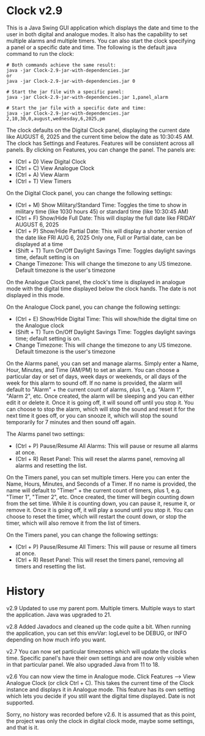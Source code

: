 # Clock v2.9

This is a Java Swing GUI application which displays the date and time to the user in
both digital and analogue modes. It also has the capability to set multiple alarms and
multiple timers. You can also start the clock specifying a panel or a specific date
and time. The following is the default java command to run the clock:

```
# Both commands achieve the same result:
java -jar Clock-2.9-jar-with-dependencies.jar
or
java -jar Clock-2.9-jar-with-dependencies.jar 0

# Start the jar file with a specific panel:
java -jar Clock-2.9-jar-with-dependencies.jar 1,panel_alarm

# Start the jar file with a specific date and time:
java -jar Clock-2.9-jar-with-dependencies.jar 2,10,30,0,august,wednesday,6,2025,pm
```

The clock defaults on the Digital Clock panel, displaying the current date like
AUGUST 6, 2025 and the current time below the date as 10:30:45 AM.
The clock has Settings and Features. Features will be consistent across all panels.
By clicking on Features, you can change the panel. The panels are:
* (Ctrl + D) View Digital Clock
* (Ctrl + C) View Analogue Clock
* (Ctrl + A) View Alarm
* (Ctrl + T) View Timers

On the Digital Clock panel, you can change the following settings:
* (Ctrl + M) Show Military/Standard Time: Toggles the time to show in military time (like 1030 hours 45)
             or standard time (like 10:30:45 AM)
* (Ctrl + F) Show/Hide Full Date: This will display the full date like FRIDAY AUGUST 6, 2025
* (Ctrl + P) Show/Hide Partial Date: This will display a shorter version of the date like FRI AUG 6, 2025
             Only one, Full or Partial date, can be displayed at a time
* (Shift + T) Turn On/Off Daylight Savings Time: Toggles daylight savings time, default setting is on
* Change Timezone: This will change the timezone to any US timezone. Default timezone is the user's timezone

On the Analogue Clock panel, the clock's time is displayed in analogue mode with the digital time
displayed below the clock hands. The date is not displayed in this mode.

On the Analogue Clock panel, you can change the following settings:
* (Ctrl + E) Show/Hide Digital Time: This will show/hide the digital time on the Analogue clock
* (Shift + T) Turn On/Off Daylight Savings Time: Toggles daylight savings time; default setting is on.
* Change Timezone: This will change the timezone to any US timezone. Default timezone is the user's timezone

On the Alarms panel, you can set and manage alarms. Simply enter a Name, Hour, Minutes, and Time 
(AM/PM) to set an alarm. You can choose a particular day or set of days, week days or weekends, 
or all days of the week for this alarm to sound off. If no name is provided, the alarm will default
to "Alarm" + the current count of alarms, plus 1, e.g. "Alarm 1", "Alarm 2", etc.
Once created, the alarm will be sleeping and you can either edit it or delete it. Once it is going off, 
it will sound off until you stop it. You can choose to stop the alarm, which will stop the sound and 
reset it for the next time it goes off, or you can snooze it, which will stop the sound temporarily for 
7 minutes and then sound off again.

The Alarms panel two settings:
* (Ctrl + P) Pause/Resume All Alarms: This will pause or resume all alarms at once.
* (Ctrl + R) Reset Panel: This will reset the alarms panel, removing all alarms and resetting the list.

On the Timers panel, you can set multiple timers. Here you can enter the Name, Hours, Minutes, 
and Seconds of a Timer. If no name is provided, the name will default to "Timer" + the current count 
of timers, plus 1, e.g. "Timer 1", "Timer 2", etc.
Once created, the timer will begin counting down from the set time. While it is counting down, you can 
pause it, resume it, or remove it. Once it is going off, it will play a sound until you stop it. You can 
choose to reset the timer, which will restart the count down, or stop the timer, which will also remove 
it from the list of timers.

On the Timers panel, you can change the following settings:
* (Ctrl + P) Pause/Resume All Timers: This will pause or resume all timers at once.
* (Ctrl + R) Reset Panel: This will reset the timers panel, removing all timers and resetting the list.

# History
v2.9 Updated to use my parent pom. Multiple timers. Multiple ways to start the application.
Java was upgraded to 21.

v2.8 Added Javadocs and cleaned up the code quite a bit. When running the application, you
can set this envVar: logLevel to be DEBUG, or INFO depending on how much info you want.

v2.7 You can now set particular timezones which will update the clocks time.
Specific panel's have their own settings and are now only visible when in that particular
panel. We also upgraded Java from 11 to 18.

v2.6
You can now view the time in Analogue mode. Click Features --> View Analogue Clock 
(or click Ctrl + C). This takes the current time of the Clock instance and displays
it in Analogue mode. This feature has its own setting which lets you decide if you
still want the digital time displayed. Date is not supported. 

Sorry, no history was recorded before v2.6. It is assumed that as this point, the project
was only the clock in digital clock mode, maybe some settings, and that is it.